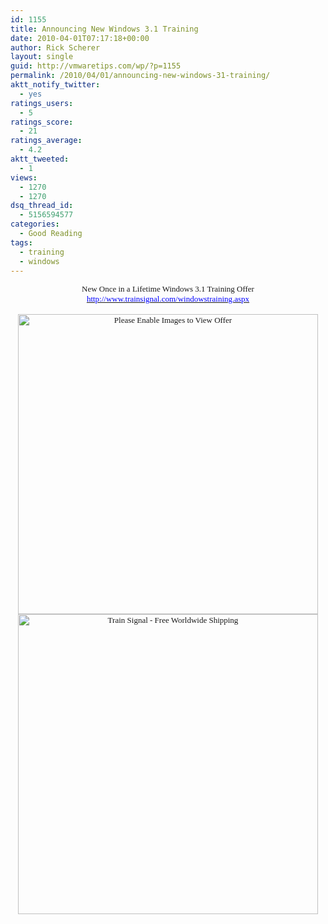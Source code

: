 ```yaml
---
id: 1155
title: Announcing New Windows 3.1 Training
date: 2010-04-01T07:17:18+00:00
author: Rick Scherer
layout: single
guid: http://vmwaretips.com/wp/?p=1155
permalink: /2010/04/01/announcing-new-windows-31-training/
aktt_notify_twitter:
  - yes
ratings_users:
  - 5
ratings_score:
  - 21
ratings_average:
  - 4.2
aktt_tweeted:
  - 1
views:
  - 1270
  - 1270
dsq_thread_id:
  - 5156594577
categories:
  - Good Reading
tags:
  - training
  - windows
---
```

<p class="MsoNormal" style="text-align: center; margin: 0in 0in 0pt;">
  <span style="font-family: Times New Roman; font-size: small;">New Once in a Lifetime Windows 3.1 Training Offer<br /> </span><a href="http://news.trainsignal.com/c.html?rtr=on&s=aut2,7zmz,ix,had3,txo,d1x2,7z9&MLM_MID=372779&MLM_UNIQUEID=94af602865"><span style="font-family: Times New Roman; color: #0000ff; font-size: small;">http://www.trainsignal.com/windowstraining.aspx</span></a><br /> <span style="font-size: small;"><span style="font-family: Times New Roman;"><br /> </span></span>
</p>

<p class="MsoNormal" style="text-align: center; margin: 0in 0in 0pt;">
  <a href="http://news.trainsignal.com/c.html?rtr=on&s=aut2,7zmz,ix,dcos,25qh,d1x2,7z9&MLM_MID=372779&MLM_UNIQUEID=94af602865"><span style="text-decoration: none; text-underline: none;"><span style="font-family: Times New Roman; font-size: small;"><img id="_x0000_i1025" style="border: 0px;" src="http://www.trainsignal.com/images/08_Email/windows-31_email_600x500.png" border="0" alt="Please Enable Images to View Offer" width="480" /></span></span></a>
</p>

<p class="MsoNormal" style="text-align: center; margin: 0in 0in 0pt;">
  <a href="http://news.trainsignal.com/c.html?rtr=on&s=aut2,7zmz,ix,lxec,cm0d,d1x2,7z9&MLM_MID=372779&MLM_UNIQUEID=94af602865"><span style="text-decoration: none; text-underline: none;"><span style="font-family: Times New Roman; font-size: small;"><img id="_x0000_i1026" style="border: 0px;" src="http://www.trainsignal.com/emails/images/mast_head.gif" border="0" alt="Train Signal - Free Worldwide Shipping" width="480" /></span></span></a>
</p>